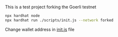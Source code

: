 This is a test project forking the Goerli testnet

```bash
npx hardhat node
npx hardhat run ./scripts/init.js --network forked
```
Change wallet address in [init.js]([https://pip.pypa.io/en/stable/](https://github.com/Qetsyah/Custom-testnet/blob/main/scripts/init.js)) file

